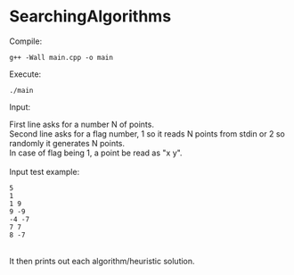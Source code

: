# SearchingAlgorithms

Compile:<br/>
```
g++ -Wall main.cpp -o main
```
Execute:<br/>
```
./main
```
Input:<br/>

First line asks for a number N of points.<br/>
Second line asks for a flag number, 1 so it reads N points from stdin or 2 so randomly it generates N points.<br/>
In case of flag being 1, a point be read as "x y".<br/>
<br/>Input test example:<br/>
```
5
1
1 9
9 -9
-4 -7
7 7
8 -7
```
<br/>
It then prints out each algorithm/heuristic solution.<br/>
